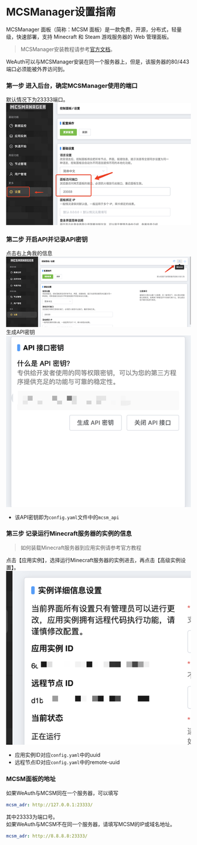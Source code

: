 # MCSManager设置指南
MCSManager 面板（简称：MCSM 面板）是一款免费，开源，分布式，轻量级，快速部署，支持 Minecraft 和 Steam 游戏服务器的 Web 管理面板。  
>MCSManager安装教程请参考[官方文档](https://docs.mcsmanager.com/zh_cn/)。  
   
WeAuth可以与MCSManager安装在同一个服务器上，但是，该服务器的80/443端口必须能被外界访问到。  
### 第一步 进入后台，确定MCSManager使用的端口
默认情况下为23333端口。
![MCSM](assets/doc5.png)   
### 第二步 开启API并记录API密钥
点击右上角我的信息  
![api](assets/pic6.png)  
生成API密钥  
![API_KEY](assets/pic7.png)  
* 该API密钥即为`config.yaml`文件中的`mcsm_api`  
### 第三步 记录运行Minecraft服务器的实例的信息
>如何装载Minecraft服务器到应用实例请参考官方教程  
  

点击【应用实例】，选择运行Minecraft服务器的实例进去，再点击【高级实例设置】。  
![app](assets/pic8.png)  
* 应用实例ID对应`config.yaml`中的uuid
* 远程节点ID对应`config.yaml`中的remote-uuid  
   
### MCSM面板的地址
如果WeAuth与MCSM同在一个服务器，可以填写
```yaml
mcsm_adr: http://127.0.0.1:23333/
```   
其中23333为端口号。  
如果WeAuth与MCSM不在同一个服务器，请填写MCSM的IP或域名地址。  
```yaml
mcsm_adr: http://8.8.8.8:23333/
```     




 